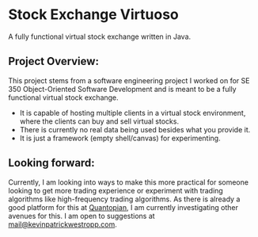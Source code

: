 Stock Exchange Virtuoso
==========================
A fully functional virtual stock exchange written in Java. 

Project Overview: 
-----------------
This project stems from a software engineering project I worked on for SE 350 Object-Oriented Software Development 
and is meant to be a fully functional virtual stock exchange.

* It is capable of hosting multiple clients in a virtual stock environment, where the clients can buy and sell virtual stocks.
* There is currently no real data being used besides what you provide it. 
* It is just a framework (empty shell/canvas) for experimenting.

Looking forward:
----------------
Currently, I am looking into ways to make this more practical for someone looking to get more trading experience or 
experiment with trading algorithms like high-frequency trading algorithms. As there is already a good platform 
for this at [Quantopian](https://www.quantopian.com/), I am currently investigating other avenues for this. 
I am open to suggestions at [mail@kevinpatrickwestropp.com](mailto:mail@kevinpatrickwestropp.com).

